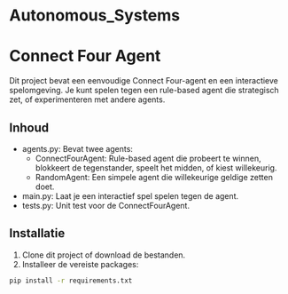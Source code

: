 # Autonomous_Systems

# Connect Four Agent

Dit project bevat een eenvoudige Connect Four-agent en een interactieve spelomgeving. Je kunt spelen tegen een rule-based agent die strategisch zet, of experimenteren met andere agents.

## Inhoud

- agents.py: Bevat twee agents:
  - ConnectFourAgent: Rule-based agent die probeert te winnen, blokkeert de tegenstander, speelt het midden, of kiest willekeurig.
  - RandomAgent: Een simpele agent die willekeurige geldige zetten doet.
- main.py: Laat je een interactief spel spelen tegen de agent.
- tests.py: Unit test voor de ConnectFourAgent.

## Installatie

1. Clone dit project of download de bestanden.
2. Installeer de vereiste packages:

```bash
pip install -r requirements.txt
